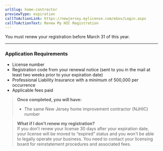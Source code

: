 ```yaml
---
urlSlug: home-contractor
previewType: expiration
callToActionLink: https://newjersey.mylicense.com/eGov/Login.aspx
callToActionText: Renew My HIC Registration
---
```

You must renew your registration before March 31 of this year.

- - -

### Application Requirements

* License number
* Registration code from your renewal notice (sent to you in the mail at least two weeks prior to your expiration date)
* Professional Liability Insurance with a minimum of 500,000 per occurrence
* Applicable fees paid

> **Once completed, you will have:**
>
> * The same New Jersey home improvement contractor (NJHIC) number
>

> **What if I don't renew my registration?**\
> If you don’t renew your license 30 days after your expiration date, your license will be moved to “expired” status and you won't be able to legally operate your business. You need to contact your licensing board for reinstatement procedures and associated fees.